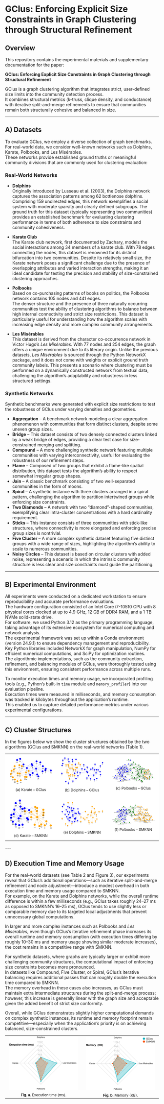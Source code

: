 # GClus: Enforcing Explicit Size Constraints in Graph Clustering through Structural Refinement

## Overview

This repository contains the experimental materials and supplementary documentation for the paper:

**GClus: Enforcing Explicit Size Constraints in Graph Clustering through Structural Refinement**

GClus is a graph clustering algorithm that integrates strict, user-defined size limits into the community detection process.  
It combines structural metrics (k-truss, clique density, and conductance) with iterative split-and-merge refinements to ensure that communities remain both structurally cohesive and balanced in size.

---

## A) Datasets

To evaluate GClus, we employ a diverse collection of graph benchmarks. For real-world data, we consider well-known networks such as Dolphins, Karate, Polbooks, and Les Misérables.  
These networks provide established ground truths or meaningful community divisions that are commonly used for clustering evaluation:

### Real-World Networks

- **Dolphins**  
  Originally introduced by Lusseau et al. (2003), the Dolphins network captures the association patterns among 62 bottlenose dolphins.  
  Comprising 159 undirected edges, this network exemplifies a social system with moderate sparsity and clearly defined subgroups. The ground truth for this dataset (typically representing two communities) provides an established benchmark for evaluating clustering performance in terms of both adherence to size constraints and community cohesiveness.

- **Karate Club**  
  The Karate club network, first documented by Zachary, models the social interactions among 34 members of a karate club. With 78 edges connecting the nodes, this dataset is renowned for its distinct bifurcation into two communities. Despite its relatively small size, the Karate network poses a significant challenge due to the presence of overlapping attributes and varied interaction strengths, making it an ideal candidate for testing the precision and stability of size-constrained clustering approaches.

- **Polbooks**  
  Based on co-purchasing patterns of books on politics, the Polbooks network contains 105 nodes and 441 edges.  
  The denser structure and the presence of three naturally occurring communities test the ability of clustering algorithms to balance between high internal connectivity and strict size restrictions. This dataset is particularly useful for understanding how the algorithm scales with increasing edge density and more complex community arrangements.

- **Les Misérables**  
  This dataset is derived from the character co-occurrence network in Victor Hugo’s *Les Misérables*. With 77 nodes and 254 edges, the graph offers a unique environment due to its literary origin. Unlike the previous datasets, *Les Misérables* is sourced through the Python NetworkX package, and it does not come with weights or explicit ground truth community labels. This presents a scenario where clustering must be performed on a dynamically constructed network from textual data, challenging the algorithm’s adaptability and robustness in less structured settings.

### Synthetic Networks

Synthetic benchmarks were generated with explicit size restrictions to test the robustness of GClus under varying densities and geometries.

- **Aggregation** – A benchmark network modeling a clear aggregation phenomenon with communities that form distinct clusters, despite some uneven group sizes.  
- **Bridge** – This dataset consists of two densely connected clusters linked by a weak bridge of edges, providing a clear test case for size-constrained merging and splitting.  
- **Compound** – A more challenging synthetic network featuring multiple communities with varying interconnectivity, useful for evaluating the robustness of our refinement steps.  
- **Flame** – Composed of two groups that exhibit a flame-like spatial distribution, this dataset tests the algorithm’s ability to respect somewhat irregular group shapes.  
- **Jain** – A classic benchmark consisting of two well-separated communities in the form of moons.  
- **Spiral** – A synthetic instance with three clusters arranged in a spiral pattern, challenging the algorithm to partition intertwined groups while enforcing size constraints.  
- **Two Diamonds** – A network with two “diamond”-shaped communities, exemplifying clear intra-cluster concentrations with a hard cardinality requirement.  
- **Sticks** – This instance consists of three communities with stick-like structures, where connectivity is more elongated and enforcing precise group sizes is nontrivial.  
- **Five Cluster** – A more complex synthetic dataset featuring five distinct groups with a wide range of sizes, highlighting the algorithm’s ability to scale to numerous communities.  
- **Noisy Circles** – This dataset is based on circular clusters with added noise, representing a scenario in which the intrinsic community structure is less clear and size constraints must guide the partitioning.

---

## B) Experimental Environment

All experiments were conducted on a dedicated workstation to ensure reproducibility and accurate performance evaluations.  
The hardware configuration consisted of an Intel Core i7-10510 CPU with 8 physical cores clocked at up to 4.9 GHz, 12 GB of DDR4 RAM, and a 1 TB NVMe solid-state drive.  
For software, we used Python 3.12 as the primary programming language, taking advantage of its extensive ecosystem for numerical computing and network analysis.  
The experimental framework was set up within a Conda environment (version 24.9.1) to ensure dependency management and reproducibility.  
Key Python libraries included NetworkX for graph manipulation, NumPy for efficient numerical computations, and SciPy for optimization routines.  
The algorithmic implementations, such as the community extraction, refinement, and balancing modules of GClus, were thoroughly tested using this environment, ensuring consistent performance across multiple runs.

To monitor execution times and memory usage, we incorporated profiling tools (e.g., Python’s built-in `time` module and `memory_profiler`) into our evaluation pipeline.  
Execution times were measured in milliseconds, and memory consumption was tracked in kilobytes throughout the application’s runtime.  
This enabled us to capture detailed performance metrics under various experimental configurations.

---

## C) Cluster Structures

In the figures below we show the cluster structures obtained by the two algorithms (GClus and SMKNN) on the real-world networks (Table 1).

<table style="border-collapse: collapse; width: 100%;">
  <tr>
    <td align="center" width="33%" style="background-color: white; padding: 5px;">
      <div style="background-color: white; display: inline-block; padding: 5px; border-radius: 4px;">
        <img src="images/KarateGCLUS.png" alt="(a) Karate - GClus" width="95%"><br>
        <sub>(a) Karate – GClus</sub>
      </div>
    </td>
    <td align="center" width="33%" style="background-color: white; padding: 5px;">
      <div style="background-color: white; display: inline-block; padding: 5px; border-radius: 4px;">
        <img src="images/DolphinsGCLUS.png" alt="(b) Dolphins - GClus" width="95%"><br>
        <sub>(b) Dolphins – GClus</sub>
      </div>
    </td>
    <td align="center" width="33%" style="background-color: white; padding: 5px;">
      <div style="background-color: white; display: inline-block; padding: 5px; border-radius: 4px;">
        <img src="images/PolbooksGCLUS.png" alt="(c) Polbooks - GClus" width="95%"><br>
        <sub>(c) Polbooks – GClus</sub>
      </div>
    </td>
  </tr>
  <tr>
    <td align="center" width="33%" style="background-color: white; padding: 5px;">
      <div style="background-color: white; display: inline-block; padding: 5px; border-radius: 4px;">
        <img src="images/KarateSMKNN.png" alt="(d) Karate - SMKNN" width="95%"><br>
        <sub>(d) Karate – SMKNN</sub>
      </div>
    </td>
    <td align="center" width="33%" style="background-color: white; padding: 5px;">
      <div style="background-color: white; display: inline-block; padding: 5px; border-radius: 4px;">
        <img src="images/DolphinsSMKNN.png" alt="(e) Dolphins - SMKNN" width="95%"><br>
        <sub>(e) Dolphins – SMKNN</sub>
      </div>
    </td>
    <td align="center" width="33%" style="background-color: white; padding: 5px;">
      <div style="background-color: white; display: inline-block; padding: 5px; border-radius: 4px;">
        <img src="images/PolbooksSMKNN.png" alt="(f) Polbooks - SMKNN" width="95%"><br>
        <sub>(f) Polbooks – SMKNN</sub>
      </div>
    </td>
  </tr>
</table>
---

## D) Execution Time and Memory Usage

For the real-world datasets (see Table 2 and Figure 3), our experiments reveal that GClus’s additional operations—such as iterative split-and-merge refinement and node adjustment—introduce a modest overhead in both execution time and memory usage compared to SMKNN.  
For example, on the Karate and Dolphins networks, while the overall runtime difference is within a few milliseconds (e.g., GClus takes roughly 24–27 ms as opposed to SMKNN’s 16–25 ms), GClus tends to use slightly less or comparable memory due to its targeted local adjustments that prevent unnecessary global computations.  

In larger and more complex instances such as Polbooks and *Les Misérables*, even though GClus’s iterative refinement phase increases its overall runtime and memory consumption (with execution times differing by roughly 10–30 ms and memory usage showing similar moderate increases), the cost remains in a competitive range with SMKNN.  

For synthetic datasets, where graphs are typically larger or exhibit more challenging community structures, the computational impact of enforcing size constraints becomes more pronounced.  
In datasets like Compound, Five Cluster, or Spiral, GClus’s iterative balancing requires additional passes that can roughly double the execution time compared to SMKNN.  
The memory overhead in these cases also increases, as GClus must maintain extra intermediate structures during the split-and-merge process; however, this increase is generally linear with the graph size and acceptable given the added benefit of strict size conformity.  

Overall, while GClus demonstrates slightly higher computational demands on complex synthetic instances, its runtime and memory footprint remain competitive—especially when the application’s priority is on achieving balanced, size-constrained clusters.

<table>
  <tr>
    <td align="center" width="50%">
      <img src="images/Time-1.png" alt="Execution time (ms) comparison between GClus and SMKNN" width="95%"><br>
      <sub><b>Fig. a.</b> Execution time (ms).</sub>
    </td>
    <td align="center" width="50%">
      <img src="images/Memory-1.png" alt="Memory (KB) comparison between GClus and SMKNN" width="95%"><br>
      <sub><b>Fig. b.</b> Memory (KB).</sub>
    </td>
  </tr>
</table>





